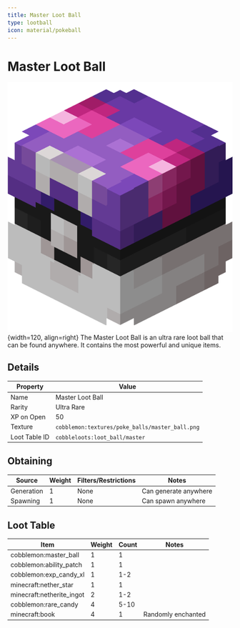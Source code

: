 ```yaml
---
title: Master Loot Ball
type: lootball
icon: material/pokeball
---
```


# Master Loot Ball

![Master Ball](<../../assets/ball/Master_Ball_(model).png>){width=120, align=right}
The Master Loot Ball is an ultra rare loot ball that can be found anywhere. It contains the most powerful and unique items.

## Details

| Property      | Value                                           |
| ------------- | ----------------------------------------------- |
| Name          | Master Loot Ball                                |
| Rarity        | Ultra Rare                                      |
| XP on Open    | 50                                              |
| Texture       | `cobblemon:textures/poke_balls/master_ball.png` |
| Loot Table ID | `cobbleloots:loot_ball/master`                  |

## Obtaining

| Source     | Weight | Filters/Restrictions | Notes                 |
| ---------- | ------ | -------------------- | --------------------- |
| Generation | 1      | None                 | Can generate anywhere |
| Spawning   | 1      | None                 | Can spawn anywhere    |

## Loot Table

| Item                      | Weight | Count | Notes              |
| ------------------------- | ------ | ----- | ------------------ |
| cobblemon:master_ball     | 1      | 1     |                    |
| cobblemon:ability_patch   | 1      | 1     |                    |
| cobblemon:exp_candy_xl    | 1      | 1-2   |                    |
| minecraft:nether_star     | 1      | 1     |                    |
| minecraft:netherite_ingot | 2      | 1-2   |                    |
| cobblemon:rare_candy      | 4      | 5-10  |                    |
| minecraft:book            | 4      | 1     | Randomly enchanted |
